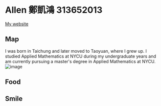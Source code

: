 # Allen   鄭凱鴻 313652013

[My website](https://KaihongZheng.github.io/)

## Map

I was born in Taichung and later moved to Taoyuan, where I grew up. 
I studied Applied Mathematics at NYCU during my undergraduate years and am currently pursuing a master's degree in Applied Mathematics at NYCU.
![image](https://github.com/user-attachments/assets/636ef334-89b7-4faa-84bf-485288cb226e)

## Food



## Smile


```
